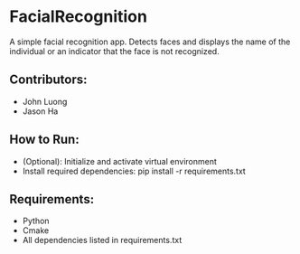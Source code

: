 # FacialRecognition
A simple facial recognition app. Detects faces and displays the name of the individual or an indicator that the face is not recognized.
## Contributors:
- John Luong
- Jason Ha

## How to Run:
- (Optional): Initialize and activate virtual environment
- Install required dependencies: pip install -r requirements.txt

## Requirements:
- Python
- Cmake
- All dependencies listed in requirements.txt